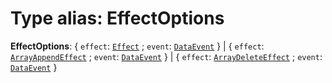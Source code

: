 # Type alias: EffectOptions

**EffectOptions**: { `effect`: [`Effect`](/auto-docs/free-layout-editor/types/Effect.md) ; `event`: [`DataEvent`](/auto-docs/free-layout-editor/enums/DataEvent.md)  } | { `effect`: [`ArrayAppendEffect`](/auto-docs/free-layout-editor/types/ArrayAppendEffect.md) ; `event`: [`DataEvent`](/auto-docs/free-layout-editor/enums/DataEvent.md)  } | { `effect`: [`ArrayDeleteEffect`](/auto-docs/free-layout-editor/types/ArrayDeleteEffect.md) ; `event`: [`DataEvent`](/auto-docs/free-layout-editor/enums/DataEvent.md)  }
